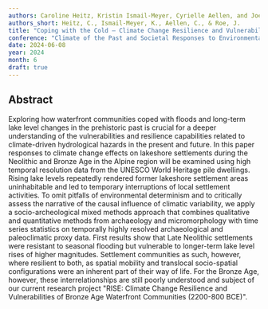 ```yaml
---
authors: Caroline Heitz, Kristin Ismail-Meyer, Cyrielle Aellen, and Joe Roe 
authors_short: Heitz, C., Ismail-Meyer, K., Aellen, C., & Roe, J.
title: "Coping with the Cold – Climate Change Resilience and Vulnerabilities of Bronze Age Communities during the 3.7 ka 'Löbben' Glacier Advance (ca. 1900–1450 BCE)"
conference: "Climate of the Past and Societal Responses to Environmental Changes (Climpast), Bern, 5–8 June 2024"
date: 2024-06-08
year: 2024
month: 6
draft: true
---
```


## Abstract

Exploring how waterfront communities coped with floods and long-term lake level changes in the prehistoric past is crucial for a deeper understanding of the vulnerabilities and resilience capabilities related to climate-driven hydrological hazards in the present and future. In this paper responses to climate change effects on lakeshore settlements during the Neolithic and Bronze Age in the Alpine region will be examined using high temporal resolution data from the UNESCO World Heritage pile dwellings. Rising lake levels repeatedly rendered former lakeshore settlement areas uninhabitable and led to temporary interruptions of local settlement activities. To omit pitfalls of environmental determinism and to critically assess the narrative of the causal influence of climatic variability, we apply a socio-archeological mixed methods approach that combines qualitative and quantitative methods from archaeology and micromorphology with time series statistics on temporally highly resolved archaeological and paleoclimatic proxy data. First results show that Late Neolithic settlements were resistant to seasonal flooding but vulnerable to longer-term lake level rises of higher magnitudes. Settlement communities as such, however, where resilient to both, as spatial mobility and translocal socio-spatial configurations were an inherent part of their way of life. For the Bronze Age, however, these interrelationships are still poorly understood and subject of our current research project "RISE: Climate Change Resilience and Vulnerabilities of Bronze Age Waterfront Communities (2200-800 BCE)".
